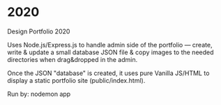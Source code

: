 # 2020
Design Portfolio 2020

Uses Node.js/Express.js to handle admin side of the portfolio — create, write & update a small database JSON file & copy images to the needed directories when drag&dropped in the admin.

Once the JSON "database" is created, it uses pure Vanilla JS/HTML to display a static portfolio site (public/index.html).

Run by: nodemon app
